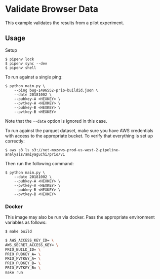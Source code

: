 # Validate Browser Data

This example validates the results from a pilot experiment.

## Usage

Setup
```
$ pipenv lock
$ pipenv sync --dev
$ pipenv shell
```

To run against a single ping:
```
$ python main.py \
    --ping bug-1496552-prio-buildid.json \
    --date 20181002 \
    --pubkey-A <HEXKEY> \
    --pvtkey-A <HEXKEY> \
    --pubkey-B <HEXKEY> \
    --pvtkey-B <HEXKEY>
```
Note that the `--date` option is ignored in this case.

To run against the parquet dataset, make sure you have AWS credentials with access to the appropriate bucket. To verify that everything is set up correctly:

```
$ aws s3 ls s3://net-mozaws-prod-us-west-2-pipeline-analysis/amiyaguchi/prio/v1
```

Then run the following command:

```
$ python main.py \
    --date 20181002 \
    --pubkey-A <HEXKEY> \
    --pvtkey-A <HEXKEY> \
    --pubkey-B <HEXKEY> \
    --pvtkey-B <HEXKEY>
```

### Docker
This image may also be run via docker. Pass the appropriate environment variables as follows:

```bash
$ make build

$ AWS_ACCESS_KEY_ID= \
AWS_SECRET_ACCESS_KEY= \
PRIO_BUILD_ID= \
PRIO_PUBKEY_A= \
PRIO_PVTKEY_A= \
PRIO_PUBKEY_B= \
PRIO_PVTKEY_B= \
make run
```